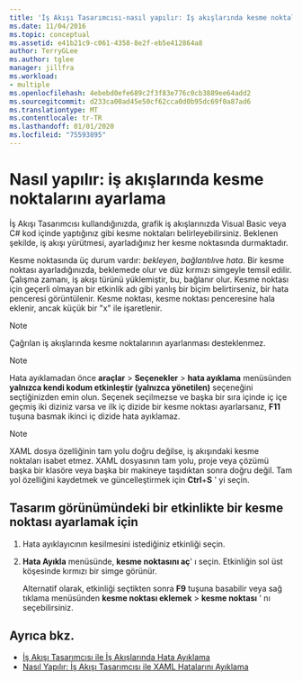 ```yaml
---
title: 'İş Akışı Tasarımcısı-nasıl yapılır: Iş akışlarında kesme noktaları ayarlama'
ms.date: 11/04/2016
ms.topic: conceptual
ms.assetid: e41b21c9-c061-4358-8e2f-eb5e412864a8
author: TerryGLee
ms.author: tglee
manager: jillfra
ms.workload:
- multiple
ms.openlocfilehash: 4ebebd0efe689c2f3f83e776c0cb3889ee64add2
ms.sourcegitcommit: d233ca00ad45e50cf62cca0d0b95dc69f0a87ad6
ms.translationtype: MT
ms.contentlocale: tr-TR
ms.lasthandoff: 01/01/2020
ms.locfileid: "75593895"
---
```

# <a name="how-to-set-breakpoints-in-workflows"></a>Nasıl yapılır: iş akışlarında kesme noktalarını ayarlama

İş Akışı Tasarımcısı kullandığınızda, grafik iş akışlarınızda Visual Basic veya C# kod içinde yaptığınız gibi kesme noktaları belirleyebilirsiniz. Beklenen şekilde, iş akışı yürütmesi, ayarladığınız her kesme noktasında durmaktadır.

Kesme noktasında üç durum vardır: *bekleyen*, *bağlantılı*ve *hata*. Bir kesme noktası ayarladığınızda, beklemede olur ve düz kırmızı simgeyle temsil edilir. Çalışma zamanı, iş akışı türünü yüklemiştir, bu, bağlanır olur. Kesme noktası için geçerli olmayan bir etkinlik adı gibi yanlış bir biçim belirtirseniz, bir hata penceresi görüntülenir. Kesme noktası, kesme noktası penceresine hala eklenir, ancak küçük bir "x" ile işaretlenir.

> [!NOTE]
> Çağrılan iş akışlarında kesme noktalarının ayarlanması desteklenmez.

> [!NOTE]
> Hata ayıklamadan önce **araçlar** > **Seçenekler** > **hata ayıklama** menüsünden **yalnızca kendi kodum etkinleştir (yalnızca yönetilen)** seçeneğini seçtiğinizden emin olun. Seçenek seçilmezse ve başka bir sıra içinde iç içe geçmiş iki diziniz varsa ve ilk iç dizide bir kesme noktası ayarlarsanız, **F11** tuşuna basmak ikinci iç dizide hata ayıklamaz.

> [!NOTE]
> XAML dosya özelliğinin tam yolu doğru değilse, iş akışındaki kesme noktaları isabet etmez. XAML dosyasının tam yolu, proje veya çözümü başka bir klasöre veya başka bir makineye taşıdıktan sonra doğru değil. Tam yol özelliğini kaydetmek ve güncelleştirmek için **Ctrl**+**S** ' yi seçin.

## <a name="to-set-a-breakpoint-on-an-activity-in-the-design-view"></a>Tasarım görünümündeki bir etkinlikte bir kesme noktası ayarlamak için

1. Hata ayıklayıcının kesilmesini istediğiniz etkinliği seçin.

2. **Hata Ayıkla** menüsünde, **kesme noktasını aç**' ı seçin. Etkinliğin sol üst köşesinde kırmızı bir simge görünür.

   Alternatif olarak, etkinliği seçtikten sonra **F9** tuşuna basabilir veya sağ tıklama menüsünden **kesme noktası eklemek** > **kesme noktası** ' nı seçebilirsiniz.

## <a name="see-also"></a>Ayrıca bkz.

- [İş Akışı Tasarımcısı ile İş Akışlarında Hata Ayıklama](../workflow-designer/debugging-workflows-with-the-workflow-designer.md)
- [Nasıl Yapılır: İş Akışı Tasarımcısı ile XAML Hatalarını Ayıklama](../workflow-designer/how-to-debug-xaml-with-the-workflow-designer.md)
